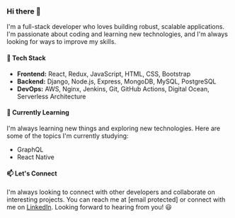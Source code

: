 ### Hi there 👋

I'm a full-stack developer who loves building robust, scalable applications. I'm passionate about coding and learning new technologies, and I'm always looking for ways to improve my skills.

#### 🚀 Tech Stack
- **Frontend:** React, Redux, JavaScript, HTML, CSS, Bootstrap
- **Backend:** Django, Node.js, Express, MongoDB, MySQL, PostgreSQL
- **DevOps:** AWS, Nginx, Jenkins, Git, GitHub Actions, Digital Ocean, Serverless Architecture

<!-- #### 💻 Projects

Here are some of my favorite projects that showcase my skills as a full-stack developer:

- **[Ecommerce Site](https://github.com/myusername/ecommerce-site)** - A full-stack ecommerce website that allows users to browse and purchase products, manage their cart, and checkout using Stripe payments.
- **[Personal Blog](https://github.com/myusername/blog)** - A simple, elegant blog built with React, Express, and MongoDB. Users can create accounts, write posts, and comment on other posts.
- **[To-Do List](https://github.com/myusername/todo-list)** - A minimalistic to-do list app built with React and Firebase. Users can add, edit, and delete tasks, and the app syncs in real-time across multiple devices.
 -->
#### 🌱 Currently Learning

I'm always learning new things and exploring new technologies. Here are some of the topics I'm currently studying:

- GraphQL
- React Native

#### 📫 Let's Connect

I'm always looking to connect with other developers and collaborate on interesting projects. You can reach me at [email protected] or connect with me on [LinkedIn](https://www.linkedin.com/in/er-abhisheksharma/). Looking forward to hearing from you! 😃
